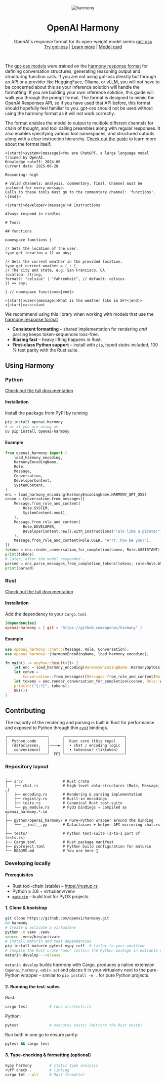 <center>
<img alt="harmony" src="./docs/header.png">
<h1 align="center">OpenAI Harmony</h1>
<p align="center">OpenAI's response format for its open-weight model series <a href="https://openai.com/open-models">gpt-oss</a>
<br>
<a href="https://gpt-oss.com" target="_blank">Try gpt-oss</a> | <a href="https://cookbook.openai.com/topic/gpt-oss">Learn more</a> | <a href="https://openai.com/index/gpt-oss-model-card/">Model card</a>
</p>
<br>
</center>

The [gpt-oss models][gpt-oss] were trained on the [harmony response format][harmony-format] for defining conversation structures, generating reasoning output and structuring function calls. If you are not using gpt-oss directly but through an API or a provider like HuggingFace, Ollama, or vLLM, you will not have to be concerned about this as your inference solution will handle the formatting. If you are building your own inference solution, this guide will walk you through the prompt format. The format is designed to mimic the OpenAI Responses API, so if you have used that API before, this format should hopefully feel familiar to you. gpt-oss should not be used without using the harmony format as it will not work correctly.

The format enables the model to output to multiple different channels for chain of thought, and tool calling preambles along with regular responses. It also enables specifying various tool namespaces, and structured outputs along with a clear instruction hierarchy. [Check out the guide][harmony-format] to learn more about the format itself.

```text
<|start|>system<|message|>You are ChatGPT, a large language model trained by OpenAI.
Knowledge cutoff: 2024-06
Current date: 2025-06-28

Reasoning: high

# Valid channels: analysis, commentary, final. Channel must be included for every message.
Calls to these tools must go to the commentary channel: 'functions'.<|end|>

<|start|>developer<|message|># Instructions

Always respond in riddles

# Tools

## functions

namespace functions {

// Gets the location of the user.
type get_location = () => any;

// Gets the current weather in the provided location.
type get_current_weather = (_: {
// The city and state, e.g. San Francisco, CA
location: string,
format?: "celsius" | "fahrenheit", // default: celsius
}) => any;

} // namespace functions<|end|>

<|start|>user<|message|>What is the weather like in SF?<|end|><|start|>assistant
```

We recommend using this library when working with models that use the [harmony response format][harmony-format]

- **Consistent formatting** – shared implementation for rendering _and_ parsing keeps token-sequences loss-free.
- **Blazing fast** – heavy lifting happens in Rust.
- **First-class Python support** – install with `pip`, typed stubs included, 100 % test parity with the Rust suite.

## Using Harmony

### Python

[Check out the full documentation](./docs/python.md)

#### Installation

Install the package from PyPI by running

```bash
pip install openai-harmony
# or if you are using uv
uv pip install openai-harmony
```

#### Example

```python
from openai_harmony import (
    load_harmony_encoding,
    HarmonyEncodingName,
    Role,
    Message,
    Conversation,
    DeveloperContent,
    SystemContent,
)
enc = load_harmony_encoding(HarmonyEncodingName.HARMONY_GPT_OSS)
convo = Conversation.from_messages([
    Message.from_role_and_content(
        Role.SYSTEM,
        SystemContent.new(),
    ),
    Message.from_role_and_content(
        Role.DEVELOPER,
        DeveloperContent.new().with_instructions("Talk like a pirate!")
    ),
    Message.from_role_and_content(Role.USER, "Arrr, how be you?"),
])
tokens = enc.render_conversation_for_completion(convo, Role.ASSISTANT)
print(tokens)
# Later, after the model responded …
parsed = enc.parse_messages_from_completion_tokens(tokens, role=Role.ASSISTANT)
print(parsed)
```

### Rust

[Check out the full documentation](./docs/rust.md)

#### Installation

Add the dependency to your `Cargo.toml`

```toml
[dependencies]
openai-harmony = { git = "https://github.com/openai/harmony" }
```

#### Example

```rust
use openai_harmony::chat::{Message, Role, Conversation};
use openai_harmony::{HarmonyEncodingName, load_harmony_encoding};

fn main() -> anyhow::Result<()> {
    let enc = load_harmony_encoding(HarmonyEncodingName::HarmonyGptOss)?;
    let convo =
        Conversation::from_messages([Message::from_role_and_content(Role::User, "Hello there!")]);
    let tokens = enc.render_conversation_for_completion(&convo, Role::Assistant, None)?;
    println!("{:?}", tokens);
    Ok(())
}
```

## Contributing

The majority of the rendering and parsing is built in Rust for performance and exposed to Python
through thin [`pyo3`](https://pyo3.rs/) bindings.

```text
┌──────────────────┐      ┌───────────────────────────┐
│  Python code     │      │  Rust core (this repo)    │
│  (dataclasses,   │────► │  • chat / encoding logic  │
│   convenience)   │      │  • tokeniser (tiktoken)   │
└──────────────────┘  FFI └───────────────────────────┘
```

### Repository layout

```text
.
├── src/                  # Rust crate
│   ├── chat.rs           # High-level data-structures (Role, Message, …)
│   ├── encoding.rs       # Rendering & parsing implementation
│   ├── registry.rs       # Built-in encodings
│   ├── tests.rs          # Canonical Rust test-suite
│   └── py_module.rs      # PyO3 bindings ⇒ compiled as openai_harmony.*.so
│
├── python/openai_harmony/ # Pure-Python wrapper around the binding
│   └── __init__.py       # Dataclasses + helper API mirroring chat.rs
│
├── tests/                # Python test-suite (1-to-1 port of tests.rs)
├── Cargo.toml            # Rust package manifest
├── pyproject.toml        # Python build configuration for maturin
└── README.md             # You are here 🖖
```

### Developing locally

#### Prerequisites

- Rust tool-chain (stable) – <https://rustup.rs>
- Python ≥ 3.8 + virtualenv/venv
- [`maturin`](https://github.com/PyO3/maturin) – build tool for PyO3 projects

#### 1. Clone & bootstrap

```bash
git clone https://github.com/openai/harmony.git
cd harmony
# Create & activate a virtualenv
python -m venv .venv
source .venv/bin/activate
# Install maturin and test dependencies
pip install maturin pytest mypy ruff  # tailor to your workflow
# Compile the Rust crate *and* install the Python package in editable mode
maturin develop --release
```

`maturin develop` builds _harmony_ with Cargo, produces a native extension
(`openai_harmony.<abi>.so`) and places it in your virtualenv next to the pure-
Python wrapper – similar to `pip install -e .` for pure Python projects.

#### 2. Running the test-suites

Rust:

```bash
cargo test          # runs src/tests.rs
```

Python:

```bash
pytest              # executes tests/ (mirrors the Rust suite)
```

Run both in one go to ensure parity:

```bash
pytest && cargo test
```

#### 3. Type-checking & formatting (optional)

```bash
mypy harmony        # static type analysis
ruff check .        # linting
cargo fmt --all     # Rust formatter
```

[harmony-format]: https://cookbook.openai.com/articles/openai-harmony
[gpt-oss]: https://openai.com/open-models
